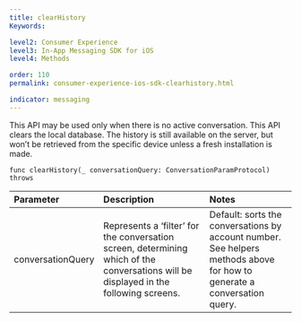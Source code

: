 ```yaml
---
title: clearHistory
Keywords:

level2: Consumer Experience
level3: In-App Messaging SDK for iOS
level4: Methods

order: 110
permalink: consumer-experience-ios-sdk-clearhistory.html

indicator: messaging
---
```


This API may be used only when there is no active conversation. This API clears the local database. The history is still available on the server, but won’t be retrieved from the specific device unless a fresh installation is made. 

`func clearHistory(_ conversationQuery: ConversationParamProtocol) throws`

| Parameter | Description | Notes |
| :--- | :--- | :--- |
| conversationQuery | Represents a ‘filter’ for the conversation screen, determining which of the conversations will be displayed in the following screens. | Default: sorts the conversations by account number. <br> See helpers methods above for how to generate a conversation query. |